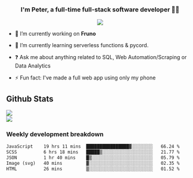 
### <div align="center">I'm Peter, a full-time full-stack software developer 👨‍💻</div>  
<div align="center">
<a href="https://ko-fi.com/theofficialpeter" target="_blank" style="display: inline-block;">
                <img
                    src="https://img.shields.io/badge/Donate-Ko--fi-F16061.svg?style=flat-square&logo=ko-fi" 
                    align="center"
                />
            </a> 
</div>  

- 🔭 I’m currently working on **Fruno**  
  

- 🌱 I’m currently learning serverless functions & pycord.  
  

- ❓ Ask me about anything related to SQL, Web Automation/Scraping or Data Analytics  
  

- ⚡ Fun fact: I've made a full web app using only my phone  
  



## Github Stats  
![](https://github-readme-stats.vercel.app/api?username=TheOfficialPeter&theme=tokyonight&hide_border=true&include_all_commits=false&count_private=false)<br/>
![](https://github-readme-stats.vercel.app/api/top-langs/?username=TheOfficialPeter&theme=tokyonight&hide_border=true&include_all_commits=false&count_private=false&layout=compact)

<h3>Weekly development breakdown</h3>

<!--START_SECTION:waka-->

```txt
JavaScript    19 hrs 11 mins  ████████████████▓░░░░░░░░   66.24 %
SCSS          6 hrs 18 mins   █████▒░░░░░░░░░░░░░░░░░░░   21.77 %
JSON          1 hr 40 mins    █▒░░░░░░░░░░░░░░░░░░░░░░░   05.79 %
Image (svg)   40 mins         ▓░░░░░░░░░░░░░░░░░░░░░░░░   02.35 %
HTML          26 mins         ▒░░░░░░░░░░░░░░░░░░░░░░░░   01.52 %
```

<!--END_SECTION:waka-->
